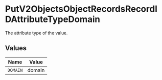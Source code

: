 # PutV2ObjectsObjectRecordsRecordIDAttributeTypeDomain

The attribute type of the value.


## Values

| Name     | Value    |
| -------- | -------- |
| `DOMAIN` | domain   |